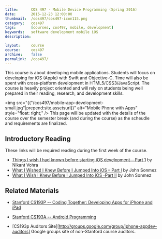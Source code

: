 ```yaml
---
title: 		COS 497 - Mobile Device Programming (Spring 2016)
date: 		2015-12-23 12:00:00
thumbnail: 	/cos497/cos497-icon115.png
category: 	cos497
tags: 		[courses, cos497, mobile, development]
keywords: 	software development mobile iOS
description:

layout:		course
course: 	cos497
archive:    false
permalink:	/cos497/
---
```

This course is about developing mobile applications. 
Students will focus on developing for iOS (Apple) with Swift and Objective-C.
Time will also be spent with cross-platform development in HTML5/CSS3/JavaScript. 
The course is heavily project oriented and will rely on students being well
prepared in their reading, research, and development skills. 

<img src="{{"/cos497/mobile-app-development-small.jpg"|prepend:site.assetsurl}}" alt="Mobile Phone with Apps" style="float: right;" />
This page will be updated with the details of the course over the 
semester break (and during the course) as the scheudle and requirements are
finalized.

## Introductory Reading

These links will be required reading during the first week of the course.

* [Things I wish I had known before starting iOS development — Part 1][wish1] by NIkant Vohra 
* [What I Wished I Knew Before I Jumped Into iOS – Part I][spwish1] by John Sonmez
* [What I Wish I Knew Before I Jumped Into iOS -Part II][spwish2] by John Sonmez

## Related Materials

* [Stanford CS193P -- Coding Together: Developing Apps for iPhone and iPad][cs193p]
* [Stanford CS193A -- Android Programming][cs193a]
* [CS193p Auditors Site][http://groups.google.com/group/iphone-appdev-auditors] Google groups site of non-Stanford course auditors.

  [cs193p]: http://www.stanford.edu/class/cs193p/
  [cs193a]: http://www.stanford.edu/class/cs193a/
  [gtalk]: http://www.google.com/talk/
  [wish1]: https://medium.com/ios-os-x-development/things-i-wish-i-had-known-before-starting-ios-development-part-1-421a05e8447e#.lmbx6ocxu
  [spwish1]: http://simpleprogrammer.com/2015/11/18/what-i-wished-i-knew-before-i-jumped-into-ios-part-i/
  [spwish2]: http://simpleprogrammer.com/2015/12/23/what-i-wish-i-knew-before-i-jumped-into-ios-part-ii/
